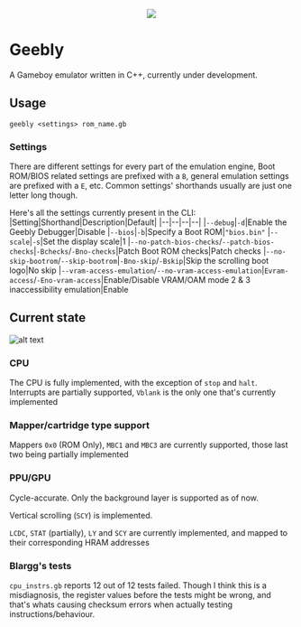 <p align="center">
  <img src="https://user-images.githubusercontent.com/15825466/97769482-3c496d00-1b0a-11eb-8930-72a60e210d15.png">
</p>

# Geebly
A Gameboy emulator written in C++, currently under development.

## Usage
`geebly <settings> rom_name.gb`

### Settings
There are different settings for every part of the emulation engine, Boot ROM/BIOS related settings are prefixed with a `B`, general emulation settings are prefixed with a `E`, etc. Common settings' shorthands usually are just one letter long though.

Here's all the settings currently present in the CLI:
|Setting|Shorthand|Description|Default|
|--|--|--|--|
|`--debug`|`-d`|Enable the Geebly Debugger|Disable
|`--bios`|`-b`|Specify a Boot ROM|`"bios.bin"`
|`--scale`|`-s`|Set the display scale|1
|`--no-patch-bios-checks`/`--patch-bios-checks`|`-Bchecks`/`-Bno-checks`|Patch Boot ROM checks|Patch checks
|`--no-skip-bootrom`/`--skip-bootrom`|`-Bno-skip`/`-Bskip`|Skip the scrolling boot logo|No skip
|`--vram-access-emulation`/`--no-vram-access-emulation`|`Evram-access`/`-Eno-vram-access`|Enable/Disable VRAM/OAM mode 2 & 3 inaccessibility emulation|Enable

## Current state
![alt text](https://user-images.githubusercontent.com/15825466/99772991-88287a00-2aea-11eb-9d80-630cd04bd06b.gif "Running Tetris")
### CPU
The CPU is fully implemented, with the exception of `stop` and `halt`. Interrupts are partially supported, `Vblank` is the only one that's currently implemented

### Mapper/cartridge type support
Mappers `0x0` (ROM Only), `MBC1` and `MBC3` are currently supported, those last two being partially implemented

### PPU/GPU
Cycle-accurate. Only the background layer is supported as of now.

Vertical scrolling (`SCY`) is implemented.

`LCDC`, `STAT` (partially), `LY` and `SCY` are currently implemented, and mapped to their corresponding HRAM addresses

### Blargg's tests
`cpu_instrs.gb` reports 12 out of 12 tests failed. Though I think this is a misdiagnosis, the register values before the tests might be wrong, and that's whats causing checksum errors when actually testing instructions/behaviour.
